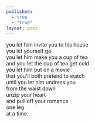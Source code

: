 ```yaml
---
published: 
  - true
  - "true"
layout: post
---
```


you let him invite you to his house  
you let yourself go  
you let him make you a cup of tea  
and you let the cup of tea get cold  
you let him put on a movie  
that you'll both pretend to watch  
until you let him undress you  
from the waist down  
unzip your heart  
and pull off your romance  
one leg  
at a time.
